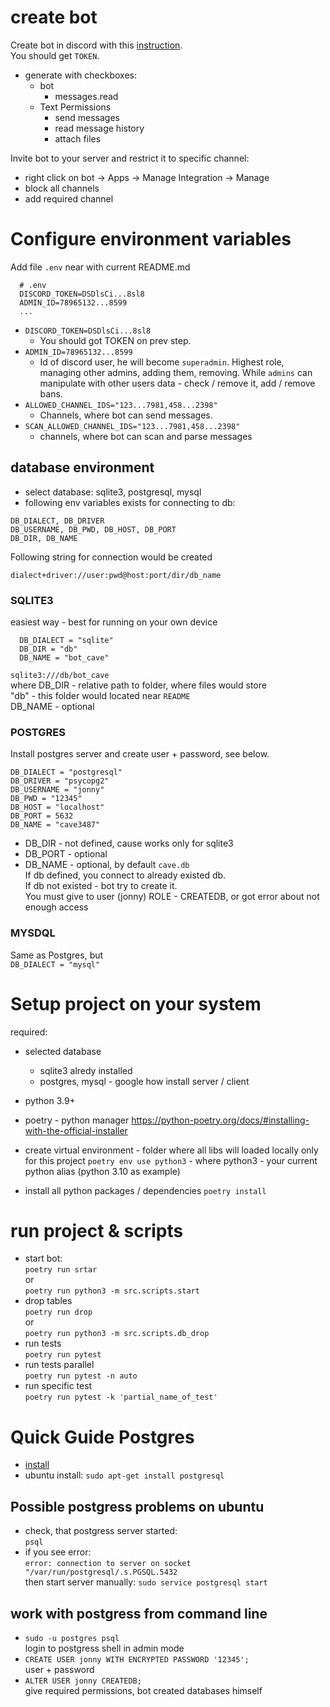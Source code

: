 # create bot
Create bot in discord with this [instruction](https://discordpy.readthedocs.io/en/stable/discord.html).  
You should get `TOKEN`.
* generate with checkboxes:  
  * bot
    * messages.read  
  * Text Permissions
    * send messages
    * read message history
    * attach files

Invite bot to your server and restrict it to specific channel:
* right click on bot -> Apps -> Manage Integration -> Manage
* block all channels
* add required channel

# Configure environment variables
Add file `.env` near with current README.md
  ```
    # .env
    DISCORD_TOKEN=DSDlsCi...8sl8
    ADMIN_ID=78965132...8599
    ...
  ```
* `DISCORD_TOKEN=DSDlsCi...8sl8`  
  - You should got TOKEN on prev step. 
* `ADMIN_ID=78965132...8599`  
  - Id of discord user, he will become `superadmin`. Highest role, managing other admins, adding them, removing. While `admins` can manipulate with other users data - check / remove it, add / remove bans.
* `ALLOWED_CHANNEL_IDS="123...7981,458...2398"`
  - Channels, where bot can send messages.
* `SCAN_ALLOWED_CHANNEL_IDS="123...7981,458...2398"`
  - channels, where bot can scan and parse messages

## database environment
* select database: sqlite3, postgresql, mysql
* following env variables exists for connecting to db:
```
DB_DIALECT, DB_DRIVER  
DB_USERNAME, DB_PWD, DB_HOST, DB_PORT  
DB_DIR, DB_NAME  
```
Following string for connection would be created

`dialect+driver://user:pwd@host:port/dir/db_name`

### SQLITE3
easiest way - best for running on your own device
```
  DB_DIALECT = "sqlite"  
  DB_DIR = "db"  
  DB_NAME = "bot_cave"  
```
`sqlite3:///db/bot_cave`  
where DB_DIR - relative path to folder, where files would store  
"db" - this folder would located near `README`  
DB_NAME - optional  
### POSTGRES
Install postgres server and create user + password, see below.
```
DB_DIALECT = "postgresql"
DB_DRIVER = "psycopg2"
DB_USERNAME = "jonny"
DB_PWD = "12345"
DB_HOST = "localhost"
DB_PORT = 5632
DB_NAME = "cave3487"
```
- DB_DIR - not defined, cause works only for sqlite3
- DB_PORT - optional
- DB_NAME - optional, by default `cave.db`  
  If db defined, you connect to already existed db.   
  If db not existed - bot try to create it.  
  You must give to user (jonny) ROLE - CREATEDB, or got error about not enough access

### MYSDQL
Same as Postgres, but  
`DB_DIALECT = "mysql"`
# Setup project on your system
required: 
* selected database
  * sqlite3 alredy installed
  * postgres, mysql - google how install server / client
* python 3.9+
* poetry - python manager
  https://python-poetry.org/docs/#installing-with-the-official-installer

* create virtual environment - folder where all libs will loaded locally only for this project `poetry env use python3` - where python3 - your current python alias (python 3.10 as example)
* install all python packages / dependencies
`poetry install`

# run project & scripts
* start bot:  
`poetry run srtar`  
  or  
`poetry run python3 -m src.scripts.start`
* drop tables  
`poetry run drop`  
  or  
`poetry run python3 -m src.scripts.db_drop`  
* run tests  
`poetry run pytest`  
* run tests parallel  
`poetry run pytest -n auto`  
* run specific test  
`poetry run pytest -k 'partial_name_of_test'`  

# Quick Guide Postgres
- [install](https://www.postgresql.org/download/)
- ubuntu install: `sudo apt-get install postgresql`

## Possible postgress problems on ubuntu
* check, that postgress server started:  
`psql`
* if you see error:  
`error: connection to server on socket "/var/run/postgresql/.s.PGSQL.5432`  
then start server manually: `sudo service postgresql start`
      
## work with postgress from command line
* `sudo -u postgres psql`  
  login to postgress shell in admin mode  
* `CREATE USER jonny WITH ENCRYPTED PASSWORD '12345';`  
  user + password  
* `ALTER USER jonny CREATEDB;`  
  give required permissions, bot created databases himself  